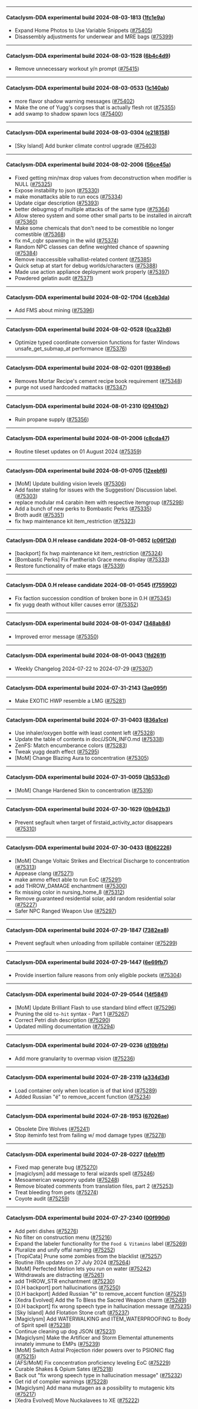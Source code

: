 
---

#### Cataclysm-DDA experimental build 2024-08-03-1813 ([1fc1e9a](https://github.com/CleverRaven/Cataclysm-DDA/releases/tag/cdda-experimental-2024-08-03-1813))

* Expand Home Photos to Use Variable Snippets ([#75405](https://github.com/CleverRaven/Cataclysm-DDA/pull/75405))
* Disassembly adjustments for underwear and MRE bags ([#75399](https://github.com/CleverRaven/Cataclysm-DDA/pull/75399))

---

#### Cataclysm-DDA experimental build 2024-08-03-1528 ([6b4c4d9](https://github.com/CleverRaven/Cataclysm-DDA/releases/tag/cdda-experimental-2024-08-03-1528))

* Remove unnecessary workout y/n prompt ([#75415](https://github.com/CleverRaven/Cataclysm-DDA/pull/75415))

---

#### Cataclysm-DDA experimental build 2024-08-03-0533 ([1c140ab](https://github.com/CleverRaven/Cataclysm-DDA/releases/tag/cdda-experimental-2024-08-03-0533))

* more flavor shadow warning messages ([#75402](https://github.com/CleverRaven/Cataclysm-DDA/pull/75402))
* Make the one of Yugg's corpses that is actually flesh rot ([#75355](https://github.com/CleverRaven/Cataclysm-DDA/pull/75355))
* add swamp to shadow spawn locs ([#75400](https://github.com/CleverRaven/Cataclysm-DDA/pull/75400))

---

#### Cataclysm-DDA experimental build 2024-08-03-0304 ([e218158](https://github.com/CleverRaven/Cataclysm-DDA/releases/tag/cdda-experimental-2024-08-03-0304))

* [Sky Island] Add bunker climate control upgrade ([#75403](https://github.com/CleverRaven/Cataclysm-DDA/pull/75403))

---

#### Cataclysm-DDA experimental build 2024-08-02-2006 ([56ce45a](https://github.com/CleverRaven/Cataclysm-DDA/releases/tag/cdda-experimental-2024-08-02-2006))

* Fixed getting min/max drop values from deconstruction when modifier is NULL ([#75325](https://github.com/CleverRaven/Cataclysm-DDA/pull/75325))
* Expose instability to json ([#75330](https://github.com/CleverRaven/Cataclysm-DDA/pull/75330))
* make monattacks able to run eocs ([#75334](https://github.com/CleverRaven/Cataclysm-DDA/pull/75334))
* Update cigar description ([#75393](https://github.com/CleverRaven/Cataclysm-DDA/pull/75393))
* better debugmsg of multiple attacks of the same type ([#75364](https://github.com/CleverRaven/Cataclysm-DDA/pull/75364))
* Allow stereo system and some other small parts to be installed in aircraft ([#75360](https://github.com/CleverRaven/Cataclysm-DDA/pull/75360))
* Make some chemicals that don't need to be comestible no longer comestible ([#75368](https://github.com/CleverRaven/Cataclysm-DDA/pull/75368))
* fix m4_cqbr spawning in the wild ([#75374](https://github.com/CleverRaven/Cataclysm-DDA/pull/75374))
* Random NPC classes can define weighted chance of spawning ([#75384](https://github.com/CleverRaven/Cataclysm-DDA/pull/75384))
* Remove inaccessible valhallist-related content ([#75385](https://github.com/CleverRaven/Cataclysm-DDA/pull/75385))
* Quick setup at start for debug worlds/characters ([#75388](https://github.com/CleverRaven/Cataclysm-DDA/pull/75388))
* Made use action appliance deployment work properly ([#75397](https://github.com/CleverRaven/Cataclysm-DDA/pull/75397))
* Powdered gelatin audit ([#75371](https://github.com/CleverRaven/Cataclysm-DDA/pull/75371))

---

#### Cataclysm-DDA experimental build 2024-08-02-1704 ([4ceb3da](https://github.com/CleverRaven/Cataclysm-DDA/releases/tag/cdda-experimental-2024-08-02-1704))

* Add FMS about mining ([#75396](https://github.com/CleverRaven/Cataclysm-DDA/pull/75396))

---

#### Cataclysm-DDA experimental build 2024-08-02-0528 ([0ca32b8](https://github.com/CleverRaven/Cataclysm-DDA/releases/tag/cdda-experimental-2024-08-02-0528))

* Optimize typed coordinate conversion functions for faster Windows unsafe_get_submap_at performance ([#75376](https://github.com/CleverRaven/Cataclysm-DDA/pull/75376))

---

#### Cataclysm-DDA experimental build 2024-08-02-0201 ([99386ed](https://github.com/CleverRaven/Cataclysm-DDA/releases/tag/cdda-experimental-2024-08-02-0201))

* Removes Mortar Recipe's cement recipe book requirement ([#75348](https://github.com/CleverRaven/Cataclysm-DDA/pull/75348))
* purge not used hardcoded mattacks ([#75347](https://github.com/CleverRaven/Cataclysm-DDA/pull/75347))

---

#### Cataclysm-DDA experimental build 2024-08-01-2310 ([09410b2](https://github.com/CleverRaven/Cataclysm-DDA/releases/tag/cdda-experimental-2024-08-01-2310))

* Ruin propane supply ([#75356](https://github.com/CleverRaven/Cataclysm-DDA/pull/75356))

---

#### Cataclysm-DDA experimental build 2024-08-01-2006 ([c8cda47](https://github.com/CleverRaven/Cataclysm-DDA/releases/tag/cdda-experimental-2024-08-01-2006))

* Routine tileset updates on 01 August 2024 ([#75359](https://github.com/CleverRaven/Cataclysm-DDA/pull/75359))

---

#### Cataclysm-DDA experimental build 2024-08-01-0705 ([12eebf6](https://github.com/CleverRaven/Cataclysm-DDA/releases/tag/cdda-experimental-2024-08-01-0705))

* [MoM] Update building vision levels ([#75306](https://github.com/CleverRaven/Cataclysm-DDA/pull/75306))
* Add faster staling for issues with the Suggestion/ Discussion label. ([#75303](https://github.com/CleverRaven/Cataclysm-DDA/pull/75303))
* replace modular m4 carabin item with respective itemgroup ([#75298](https://github.com/CleverRaven/Cataclysm-DDA/pull/75298))
* Add a bunch of new perks to Bombastic Perks ([#75335](https://github.com/CleverRaven/Cataclysm-DDA/pull/75335))
* Broth audit ([#75351](https://github.com/CleverRaven/Cataclysm-DDA/pull/75351))
* fix hwp maintenance kit item_restriction ([#75323](https://github.com/CleverRaven/Cataclysm-DDA/pull/75323))

---

#### Cataclysm-DDA 0.H release candidate 2024-08-01-0852 ([c06f12d](https://github.com/CleverRaven/Cataclysm-DDA/releases/tag/cdda-0.H-2024-08-01-0852))

* [backport] fix hwp maintenance kit item_restriction ([#75324](https://github.com/CleverRaven/Cataclysm-DDA/pull/75324))
* [Bombastic Perks] Fix Pantherish Grace menu display ([#75333](https://github.com/CleverRaven/Cataclysm-DDA/pull/75333))
* Restore functionality of make etags ([#75339](https://github.com/CleverRaven/Cataclysm-DDA/pull/75339))

---

#### Cataclysm-DDA 0.H release candidate 2024-08-01-0545 ([f755902](https://github.com/CleverRaven/Cataclysm-DDA/releases/tag/cdda-0.H-2024-08-01-0545))

* Fix faction succession condition of broken bone in 0.H ([#75345](https://github.com/CleverRaven/Cataclysm-DDA/pull/75345))
* fix yugg death without killer causes error ([#75352](https://github.com/CleverRaven/Cataclysm-DDA/pull/75352))

---

#### Cataclysm-DDA experimental build 2024-08-01-0347 ([348ab84](https://github.com/CleverRaven/Cataclysm-DDA/releases/tag/cdda-experimental-2024-08-01-0347))

* Improved error message ([#75350](https://github.com/CleverRaven/Cataclysm-DDA/pull/75350))

---

#### Cataclysm-DDA experimental build 2024-08-01-0043 ([1fd261f](https://github.com/CleverRaven/Cataclysm-DDA/releases/tag/cdda-experimental-2024-08-01-0043))

* Weekly Changelog 2024-07-22 to 2024-07-29 ([#75307](https://github.com/CleverRaven/Cataclysm-DDA/pull/75307))

---

#### Cataclysm-DDA experimental build 2024-07-31-2143 ([3ae095f](https://github.com/CleverRaven/Cataclysm-DDA/releases/tag/cdda-experimental-2024-07-31-2143))

* Make EXOTIC HWP resemble a LMG ([#75281](https://github.com/CleverRaven/Cataclysm-DDA/pull/75281))

---

#### Cataclysm-DDA experimental build 2024-07-31-0403 ([836a1ce](https://github.com/CleverRaven/Cataclysm-DDA/releases/tag/cdda-experimental-2024-07-31-0403))

* Use inhaler/oxygen bottle with least content left ([#75328](https://github.com/CleverRaven/Cataclysm-DDA/pull/75328))
* Update the table of contents in doc/JSON_INFO.md ([#75338](https://github.com/CleverRaven/Cataclysm-DDA/pull/75338))
* ZenFS: Match encumberance colors ([#75283](https://github.com/CleverRaven/Cataclysm-DDA/pull/75283))
* Tweak yugg death effect ([#75295](https://github.com/CleverRaven/Cataclysm-DDA/pull/75295))
* [MoM] Change Blazing Aura to concentration ([#75305](https://github.com/CleverRaven/Cataclysm-DDA/pull/75305))

---

#### Cataclysm-DDA experimental build 2024-07-31-0059 ([3b533cd](https://github.com/CleverRaven/Cataclysm-DDA/releases/tag/cdda-experimental-2024-07-31-0059))

* [MoM] Change Hardened Skin to concentration ([#75316](https://github.com/CleverRaven/Cataclysm-DDA/pull/75316))

---

#### Cataclysm-DDA experimental build 2024-07-30-1629 ([0b942b3](https://github.com/CleverRaven/Cataclysm-DDA/releases/tag/cdda-experimental-2024-07-30-1629))

* Prevent segfault when target of firstaid_activity_actor disappears ([#75310](https://github.com/CleverRaven/Cataclysm-DDA/pull/75310))

---

#### Cataclysm-DDA experimental build 2024-07-30-0433 ([8062226](https://github.com/CleverRaven/Cataclysm-DDA/releases/tag/cdda-experimental-2024-07-30-0433))

* [MoM] Change Voltaic Strikes and Electrical Discharge to concentration ([#75313](https://github.com/CleverRaven/Cataclysm-DDA/pull/75313))
* Appease clang ([#75271](https://github.com/CleverRaven/Cataclysm-DDA/pull/75271))
* make ammo effect able to run EoC ([#75291](https://github.com/CleverRaven/Cataclysm-DDA/pull/75291))
* add THROW_DAMAGE enchantment ([#75300](https://github.com/CleverRaven/Cataclysm-DDA/pull/75300))
* fix missing color in nursing_home_8 ([#75312](https://github.com/CleverRaven/Cataclysm-DDA/pull/75312))
* Remove guaranteed residential solar, add random residential solar ([#75227](https://github.com/CleverRaven/Cataclysm-DDA/pull/75227))
* Safer NPC Ranged Weapon Use ([#75297](https://github.com/CleverRaven/Cataclysm-DDA/pull/75297))

---

#### Cataclysm-DDA experimental build 2024-07-29-1847 ([7382ea8](https://github.com/CleverRaven/Cataclysm-DDA/releases/tag/cdda-experimental-2024-07-29-1847))

* Prevent segfault when unloading from spillable container ([#75299](https://github.com/CleverRaven/Cataclysm-DDA/pull/75299))

---

#### Cataclysm-DDA experimental build 2024-07-29-1447 ([6e69fb7](https://github.com/CleverRaven/Cataclysm-DDA/releases/tag/cdda-experimental-2024-07-29-1447))

* Provide insertion failure reasons from only eligible pockets ([#75304](https://github.com/CleverRaven/Cataclysm-DDA/pull/75304))

---

#### Cataclysm-DDA experimental build 2024-07-29-0544 ([14f5841](https://github.com/CleverRaven/Cataclysm-DDA/releases/tag/cdda-experimental-2024-07-29-0544))

* [MoM] Update Brilliant Flash to use standard blind effect ([#75296](https://github.com/CleverRaven/Cataclysm-DDA/pull/75296))
* Pruning the old ``to-hit`` syntax - Part 1 ([#75267](https://github.com/CleverRaven/Cataclysm-DDA/pull/75267))
* Correct Petri dish description ([#75290](https://github.com/CleverRaven/Cataclysm-DDA/pull/75290))
* Updated milling documentation ([#75294](https://github.com/CleverRaven/Cataclysm-DDA/pull/75294))

---

#### Cataclysm-DDA experimental build 2024-07-29-0236 ([d10b9fa](https://github.com/CleverRaven/Cataclysm-DDA/releases/tag/cdda-experimental-2024-07-29-0236))

* Add more granularity to overmap vision ([#75236](https://github.com/CleverRaven/Cataclysm-DDA/pull/75236))

---

#### Cataclysm-DDA experimental build 2024-07-28-2319 ([a334d3d](https://github.com/CleverRaven/Cataclysm-DDA/releases/tag/cdda-experimental-2024-07-28-2319))

* Load container only when location is of that kind ([#75289](https://github.com/CleverRaven/Cataclysm-DDA/pull/75289))
* Added Russian "ё" to remove_accent function ([#75234](https://github.com/CleverRaven/Cataclysm-DDA/pull/75234))

---

#### Cataclysm-DDA experimental build 2024-07-28-1953 ([67026ae](https://github.com/CleverRaven/Cataclysm-DDA/releases/tag/cdda-experimental-2024-07-28-1953))

* Obsolete Dire Wolves ([#75241](https://github.com/CleverRaven/Cataclysm-DDA/pull/75241))
* Stop iteminfo test from failing w/ mod damage types ([#75278](https://github.com/CleverRaven/Cataclysm-DDA/pull/75278))

---

#### Cataclysm-DDA experimental build 2024-07-28-0227 ([bfeb1ff](https://github.com/CleverRaven/Cataclysm-DDA/releases/tag/cdda-experimental-2024-07-28-0227))

* Fixed map generate bug ([#75270](https://github.com/CleverRaven/Cataclysm-DDA/pull/75270))
* [magiclysm] add message to feral wizards spell ([#75246](https://github.com/CleverRaven/Cataclysm-DDA/pull/75246))
* Mesoamerican weaponry update ([#75248](https://github.com/CleverRaven/Cataclysm-DDA/pull/75248))
* Remove bloated comments from translation files, part 2 ([#75253](https://github.com/CleverRaven/Cataclysm-DDA/pull/75253))
* Treat bleeding from pets ([#75274](https://github.com/CleverRaven/Cataclysm-DDA/pull/75274))
* Coyote audit ([#75259](https://github.com/CleverRaven/Cataclysm-DDA/pull/75259))

---

#### Cataclysm-DDA experimental build 2024-07-27-2340 ([00f990d](https://github.com/CleverRaven/Cataclysm-DDA/releases/tag/cdda-experimental-2024-07-27-2340))

* Add petri dishes ([#75276](https://github.com/CleverRaven/Cataclysm-DDA/pull/75276))
* No filter on construction menu ([#75216](https://github.com/CleverRaven/Cataclysm-DDA/pull/75216))
* Expand the labeler functionality for the ``Food & Vitamins`` label ([#75269](https://github.com/CleverRaven/Cataclysm-DDA/pull/75269))
* Pluralize and unify offal naming ([#75252](https://github.com/CleverRaven/Cataclysm-DDA/pull/75252))
* [TropiCata] Prune some zombies from the blacklist ([#75257](https://github.com/CleverRaven/Cataclysm-DDA/pull/75257))
* Routine i18n updates on 27 July 2024 ([#75264](https://github.com/CleverRaven/Cataclysm-DDA/pull/75264))
* [MoM] Perfected Motion lets you run on water ([#75242](https://github.com/CleverRaven/Cataclysm-DDA/pull/75242))
* Withdrawals are distracting ([#75261](https://github.com/CleverRaven/Cataclysm-DDA/pull/75261))
* add THROW_STR enchantment ([#75230](https://github.com/CleverRaven/Cataclysm-DDA/pull/75230))
* [0.H backport] port hallucinations ([#75250](https://github.com/CleverRaven/Cataclysm-DDA/pull/75250))
* [0.H backport] Added Russian "ё" to remove_accent function ([#75251](https://github.com/CleverRaven/Cataclysm-DDA/pull/75251))
* [Xedra Evolved] Add the To Bless the Sacred Weapon charm ([#75249](https://github.com/CleverRaven/Cataclysm-DDA/pull/75249))
* [0.H backport] fix wrong speech type in hallucination message ([#75235](https://github.com/CleverRaven/Cataclysm-DDA/pull/75235))
* [Sky Island] Add Flotation Stone craft ([#75237](https://github.com/CleverRaven/Cataclysm-DDA/pull/75237))
* [Magiclysm] Add WATERWALKING and ITEM_WATERPROOFING to Body of Spirit spell ([#75238](https://github.com/CleverRaven/Cataclysm-DDA/pull/75238))
* Continue cleaning up dog JSON ([#75231](https://github.com/CleverRaven/Cataclysm-DDA/pull/75231))
* [Magiclysm] Make the Artificer and Storm Elemental attunements innately immune to EMPs ([#75239](https://github.com/CleverRaven/Cataclysm-DDA/pull/75239))
* [MoM] Switch Astral Projection rider powers over to PSIONIC flag ([#75215](https://github.com/CleverRaven/Cataclysm-DDA/pull/75215))
* [AFS/MoM] Fix concentration proficiency leveling EoC ([#75229](https://github.com/CleverRaven/Cataclysm-DDA/pull/75229))
* Curable Shakes & Opium Sates ([#75218](https://github.com/CleverRaven/Cataclysm-DDA/pull/75218))
* Back out "fix wrong speech type in hallucination message" ([#75232](https://github.com/CleverRaven/Cataclysm-DDA/pull/75232))
* Get rid of compiler warnings ([#75228](https://github.com/CleverRaven/Cataclysm-DDA/pull/75228))
* [Magiclysm] Add mana mutagen as a possibility to mutagenic kits ([#75217](https://github.com/CleverRaven/Cataclysm-DDA/pull/75217))
* [Xedra Evolved] Move Nuckalavees to XE ([#75222](https://github.com/CleverRaven/Cataclysm-DDA/pull/75222))
